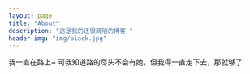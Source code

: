```yaml
---
layout: page
title: "About"
description: "这是我的还很简陋的博客 " 
header-img: "img/black.jpg"
---
```


<!-- 这一页填写你的自我介绍。 -->

我一直在路上~
可我知道路的尽头不会有她，但我得一直走下去，那就够了

